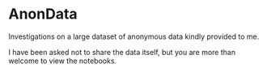 # AnonData
Investigations on a large dataset of anonymous data kindly provided to me.

I have been asked not to share the data itself, but you are more than welcome to view the notebooks.
